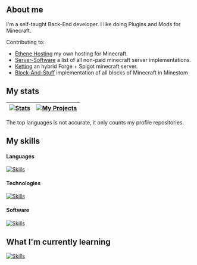 ## About me
I'm a self-taught Back-End developer. I like doing Plugins and Mods for Minecraft.

Contributing to:
 - [Ethene Hosting](https://ethenehosting.com) my own hosting for Minecraft.
 - [Server-Software](https://github.com/LeStegii/server-softwares) a list of all non-paid minecraft server implementations.
 - [Ketting](https://github.com/kettingpowered) an hybrid Forge + Spigot minecraft server.
 - [Block-And-Stuff](https://github.com/everbuild-org/blocks-and-stuff) implementation of all blocks of Minecraft in Minestom

## My stats
| <a href="https://github.com/anuraghazra/github-readme-stats"><img align="center" alt="Stats" src="https://github-readme-stats.vercel.app/api?username=TonimatasDEV&show_icons=true&include_all_commits=true&hide_border=true&number_format=long&show=reviews,prs_merged,prs_merged_percentage&theme=merko"></a> | <a href="https://github.com/anuraghazra/github-readme-stats"><img align="center" alt="My Projects" src="https://github-readme-stats.vercel.app/api/top-langs/?username=TonimatasDEV&layout=pie&hide_border=true&langs_count=10&size_weight=0.5&count_weight=0.5&theme=merko"></a> |
|-----------------------------------------------------------------------------------------------------------------------------------------------------------------------------------------------------------------------------|------------------------------------------------------------------------------------------------------------------------------------------------------------------------------------------------------------|

The top languages is not accurate, it only counts my profile repositories.

## My skills
#### Languages
[![Skills](https://skillicons.dev/icons?i=java,go,kotlin,html,css,js,ts)](https://skillicons.dev/)
#### Technologies
[![Skills](https://skillicons.dev/icons?i=gradle,maven,spring,sqlite,mysql)](https://skillicons.dev/)
#### Software
[![Skills](https://skillicons.dev/icons?i=git,github,cloudflare,idea,webstorm,vscodium,nginx,gitlab,githubactions,postman)](https://skillicons.dev/)

## What I'm currently learning
[![Skills](https://skillicons.dev/icons?i=docker,bash,lua,postgresql)](https://skillicons.dev/)

